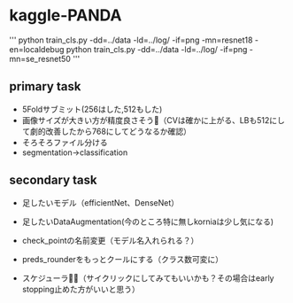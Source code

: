# kaggle-PANDA


'''
python train_cls.py -dd=../data -ld=../log/ -if=png -mn=resnet18 -en=localdebug
python train_cls.py -dd=../data -ld=../log/ -if=png -mn=se_resnet50
'''

## primary task
* 5Foldサブミット(256はした,512もした)
* 画像サイズが大きい方が精度良さそう（CVは確かに上がる、LBも512にして劇的改善したから768にしてどうなるか確認）
* そろそろファイル分ける
* segmentation→classification

## secondary task
* 足したいモデル（efficientNet、DenseNet）
* 足したいDataAugmentation(今のところ特に無しkorniaは少し気になる)

* check_pointの名前変更（モデル名入れられる？）
* preds_rounderをもっとクールにする（クラス数可変に）


* スケジューラ（サイクリックにしてみてもいいかも？その場合はearly stopping止めた方がいいと思う）

